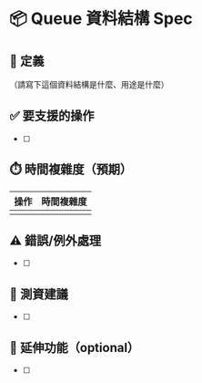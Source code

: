 # 📦 Queue 資料結構 Spec

## 🎯 定義
（請寫下這個資料結構是什麼、用途是什麼）

## ✅ 要支援的操作
- [ ] 

## ⏱️ 時間複雜度（預期）
| 操作 | 時間複雜度 |
|------|------------|
|      |            |

## ⚠️ 錯誤/例外處理
- [ ] 

## 🧪 測資建議
- [ ] 

## 🧠 延伸功能（optional）
- [ ] 
